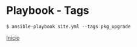 
# **Playbook - Tags**

```
$ ansible-playbook site.yml --tags pkg_upgrade
```

[Inicio](https://github.com/ricardson/ansible-presentation)
